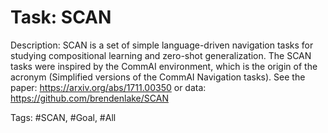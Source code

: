 Task: SCAN
===========
Description: SCAN is a set of simple language-driven navigation tasks for studying compositional learning and zero-shot generalization. The SCAN tasks were inspired by the CommAI environment, which is the origin of the acronym (Simplified versions of the CommAI Navigation tasks). See the paper: https://arxiv.org/abs/1711.00350 or data: https://github.com/brendenlake/SCAN

Tags: #SCAN, #Goal, #All
